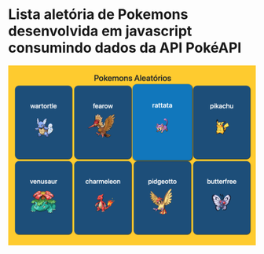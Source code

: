 # Lista aletória de Pokemons desenvolvida em javascript consumindo dados da API PokéAPI

![Lista Aleatória de Pokémons](tiago-bernardes-api-pokemon.png)